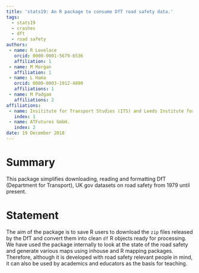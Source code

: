 ```yaml
---
title: 'stats19: An R package to consume DfT road safety data.'
tags:
  - stats19
  - crashes
  - dft
  - road safety
authors:
 - name: R Lovelace
   orcid: 0000-0001-5679-6536
   affiliation: 1
 - name: M Morgan
   affiliation: 1
 - name: L Hama
   orcid: 0000-0003-1912-4890
   affiliations: 1
 - name: M Padgam
   affiliations: 2
affiliations:
 - name: Insititute for Transport Studies (ITS) and Leeds Institute for Data Analytics (LIDA), University of Leeds
   index: 1
 - name: ATFutures GmbH.
   index: 2
date: 19 December 2018
---
```


# Summary

This package simplifies downloading, reading and formatting DfT (Department for Transport), UK gov datasets on road safety from 1979 until present. 

# Statement

The aim of the package is to save R users to download the `zip` files released by the DfT and convert them into clean `df` R objects ready for processing. We have used the package internally to look at the state of the road safety and generate various maps using inhouse and R mapping packages. Therefore, although it is developed with road safety relevant people in mind, it can also be used by academics and educators as the basis for teaching.


